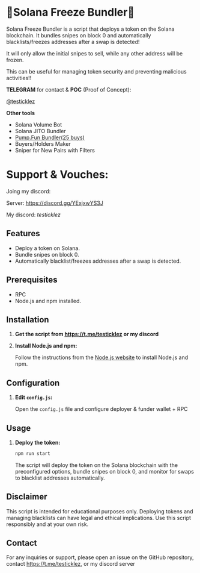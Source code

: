 # 🧊Solana Freeze Bundler🧊

Solana Freeze Bundler is a script that deploys a token on the Solana blockchain. It bundles snipes on block 0 and automatically blacklists/freezes addresses after a swap is detected!

It will only allow the initial snipes to sell, while any other address will be frozen.

This can be useful for managing token security and preventing malicious activities!!

**TELEGRAM** for contact & **POC** (Proof of Concept):  

[@testicklez](https://t.me/testicklez)

**Other tools**
- Solana Volume Bot
- Solana JITO Bundler
- [Pump.Fun Bundler(25 buys)](https://github.com/nubog-cmd/pumpfun-bundler)
- Buyers/Holders Maker
- Sniper for New Pairs with Filters

# Support & Vouches:
Joing my discord:

Server: https://discord.gg/YExjxwYS3J

My discord: _testicklez_

## Features

- Deploy a token on Solana.
- Bundle snipes on block 0.
- Automatically blacklist/freezes addresses after a swap is detected.

## Prerequisites

- RPC
- Node.js and npm installed.


## Installation

1. **Get the script from https://t.me/testicklez or my discord**


5. **Install Node.js and npm:**

    Follow the instructions from the [Node.js website](https://nodejs.org/) to install Node.js and npm.

## Configuration

1. **Edit `config.js`:**

    Open the `config.js` file and configure deployer & funder wallet + RPC


## Usage

1. **Deploy the token:**

    ```bash
    npm run start
    ```

    The script will deploy the token on the Solana blockchain with the preconfigured options, bundle snipes on block 0, and monitor for swaps to blacklist addresses automatically.

## Disclaimer

This script is intended for educational purposes only. Deploying tokens and managing blacklists can have legal and ethical implications. Use this script responsibly and at your own risk.


## Contact

For any inquiries or support, please open an issue on the GitHub repository, contact https://t.me/testicklez, or my discord server
